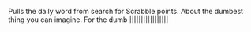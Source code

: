 Pulls the daily word from search for Scrabble points. About the dumbest thing you can imagine. For the dumb |||||||||||||||||
